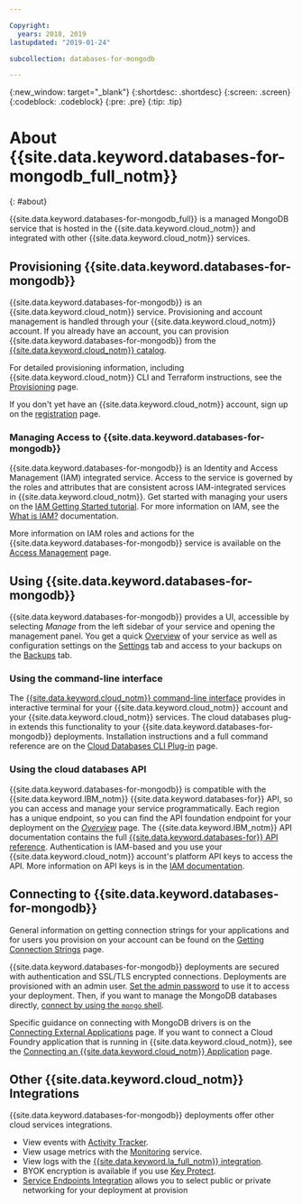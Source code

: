 ```yaml
---

Copyright:
  years: 2018, 2019
lastupdated: "2019-01-24"

subcollection: databases-for-mongodb

---
```


{:new_window: target="_blank"}
{:shortdesc: .shortdesc}
{:screen: .screen}
{:codeblock: .codeblock}
{:pre: .pre}
{:tip: .tip}

# About {{site.data.keyword.databases-for-mongodb_full_notm}}
{: #about}

{{site.data.keyword.databases-for-mongodb_full}} is a managed MongoDB service that is hosted in the {{site.data.keyword.cloud_notm}} and integrated with other {{site.data.keyword.cloud_notm}} services.

## Provisioning {{site.data.keyword.databases-for-mongodb}}

{{site.data.keyword.databases-for-mongodb}} is an {{site.data.keyword.cloud_notm}} service. Provisioning and account management is handled through your {{site.data.keyword.cloud_notm}} account. If you already have an account, you can provision {{site.data.keyword.databases-for-mongodb}} from the [{{site.data.keyword.cloud_notm}} catalog](https://{DomainName}/catalog/services/databases-for-mongodb).

For detailed provisioning information, including {{site.data.keyword.cloud_notm}} CLI and Terraform instructions, see the [Provisioning](/docs/services/databases-for-mongodb?topic=cloud-databases-provisioning) page.

If you don't yet have an {{site.data.keyword.cloud_notm}} account, sign up on the [registration](https://{DomainName}/registration/) page.

### Managing Access to {{site.data.keyword.databases-for-mongodb}}

{{site.data.keyword.databases-for-mongodb}} is an Identity and Access Management (IAM) integrated service. Access to the service is governed by the roles and attributes that are consistent across IAM-integrated services in {{site.data.keyword.cloud_notm}}. Get started with managing your users on the [IAM Getting Started tutorial](/docs/iam?topic=iam-getstarted). For more information on IAM, see the [What is IAM?](/docs/iam?topic=iam-iamoverview) documentation.

More information on IAM roles and actions for the {{site.data.keyword.databases-for-mongodb}} service is available on the [Access Management](/docs/services/databases-for-mongodb?topic=cloud-databases-iam) page.

## Using {{site.data.keyword.databases-for-mongodb}}

{{site.data.keyword.databases-for-mongodb}} provides a UI, accessible by selecting _Manage_ from the left sidebar of your service and opening the management panel. You get a quick [Overview](/docs/services/databases-for-mongodb?topic=databases-for-mongodb-dashboard-overview) of your service as well as configuration settings on the [Settings](/docs/services/databases-for-mongodb?topic=databases-for-mongodb-dashboard-overview#settings) tab and access to your backups on the [Backups](/docs/services/databases-for-mongodb?topic=databases-for-mongodb-dashboard-backups) tab.

### Using the command-line interface

The [{{site.data.keyword.cloud_notm}} command-line interface](/docs/cli/reference/ibmcloud?topic=cloud-cli-ibmcloud-cli) provides in interactive terminal for your {{site.data.keyword.cloud_notm}} account and your {{site.data.keyword.cloud_notm}} services. The cloud databases plug-in extends this functionality to your {{site.data.keyword.databases-for-mongodb}} deployments. Installation instructions and a full command reference are on the [Cloud Databases CLI Plug-in](/docs/databases-cli-plugin?topic=cloud-databases-cli-cdb-reference) page.

### Using the cloud databases API

{{site.data.keyword.databases-for-mongodb}} is compatible with the {{site.data.keyword.IBM_notm}} {{site.data.keyword.databases-for}} API, so you can access and manage your service programmatically. Each region has a unique endpoint, so you can find the API foundation endpoint for your deployment on the [_Overview_](./dashboard-overview.html) page. The {{site.data.keyword.IBM_notm}} API documentation contains the full [{{site.data.keyword.databases-for}} API reference](https://{DomainName}/apidocs/cloud-databases-api). Authentication is IAM-based and you use your {{site.data.keyword.cloud_notm}} account's platform API keys to access the API. More information on API keys is in the [IAM documentation](/docs/iam?topic=iam-userroles#userroles).

## Connecting to {{site.data.keyword.databases-for-mongodb}}

General information on getting connection strings for your applications and for users you provision on your account can be found on the [Getting Connection Strings](/docs/services/databases-for-mongodb?topic=databases-for-mongodb-connection-strings) page.

{{site.data.keyword.databases-for-mongodb}} deployments are secured with authentication and SSL/TLS encrypted connections. Deployments are provisioned with an admin user. [Set the admin password](/docs/services/databases-for-mongodb?topic=databases-for-mongodb-admin-password) to use it to access your deployment. Then, if you want to manage the MongoDB databases directly, [connect by using the `mongo` shell](/docs/services/databases-for-mongodb?topic=databases-for-mongodb-mongo-shell).

Specific guidance on connecting with MongoDB drivers is on the [Connecting External Applications](/docs/services/databases-for-mongodb?topic=databases-for-mongodb-external-app) page. If you want to connect a Cloud Foundry application that is running in {{site.data.keyword.cloud_notm}}, see the [Connecting an {{site.data.keyword.cloud_notm}} Application](/docs/services/databases-for-mongodb?topic=databases-for-mongodb-ibmcloud-app) page.

## Other {{site.data.keyword.cloud_notm}} Integrations

{{site.data.keyword.databases-for-mongodb}} deployments offer other cloud services integrations. 
- View events with [Activity Tracker](/docs/services/databases-for-mongodb?topic=databases-for-mongodb-activity-tracker).
- View usage metrics with the [Monitoring](/docs/services/databases-for-mongodb?topic=databases-for-mongodb-monitoring) service.
- View logs with the [{{site.data.keyword.la_full_notm}} integration](/docs/services/databases-for-mongodb?topic=cloud-databases-logging).
- BYOK encryption is available if you use [Key Protect](/docs/services/databases-for-mongodb?topic=databases-for-mongodb-key-protect).
- [Service Endpoints Integration](/docs/services/databases-for-mongodb?topic=cloud-databases-service-endpoints) allows you to select public or private networking for your deployment at provision









